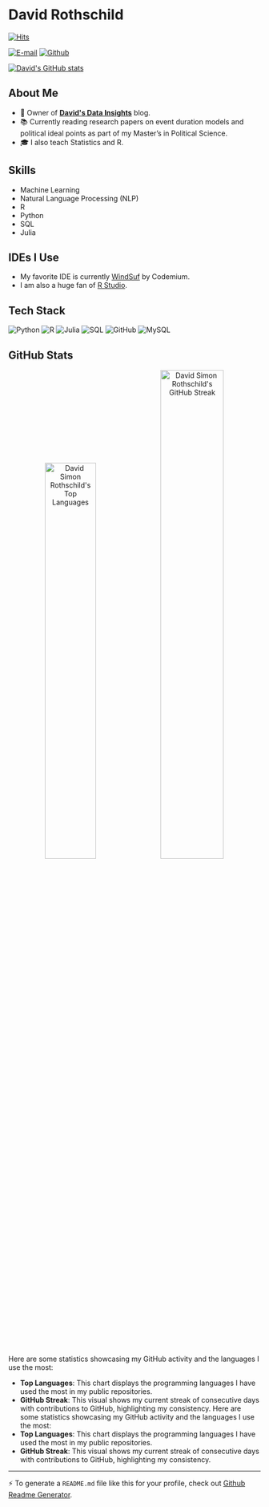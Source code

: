 # David Rothschild

[![Hits](https://hits.seeyoufarm.com/api/count/incr/badge.svg?url=https%3A%2F%2Fgithub.com%2FDavidSimonRothschild&count_bg=%2379C83D&title_bg=%23555555&icon=&icon_color=%23E7E7E7&title=Profile+Views&edge_flat=false)](https://hits.seeyoufarm.com)



[![E-mail](https://img.shields.io/badge/-Email-000?style=for-the-badge&logo=microsoft-outlook&logoColor=007BFF)](mailto:david@black.com)
[![Github](https://img.shields.io/github/followers/DavidSimonRothschild?label=Follow&style=social)](https://github.com/DavidSimonRothschild)

[![David's GitHub stats](https://github-readme-stats.vercel.app/api?username=DavidSimonRothschild)](https://github.com/DavidSimonRothschild/github-readme-stats)

## About Me

- 🌟 Owner of [**David's Data Insights**](https://medium.com/@DavidsDataInsights) blog. 
- 📚 Currently reading research papers on event duration models and political ideal points as part of my Master’s in Political Science.
- 🎓 I also teach Statistics and R.
## Skills

- Machine Learning
- Natural Language Processing (NLP)
- R
- Python
- SQL
- Julia

## IDEs I Use

- My favorite IDE is currently [WindSuf](https://windsurfai.org) by Codemium.
- I am also  a huge fan of [R Studio](https://www.posit.co).

## Tech Stack

![Python](https://img.shields.io/badge/-Python-05122A?style=flat-square&logo=Python&color=353535)
![R](https://img.shields.io/badge/-R-05122A?style=flat-square&logo=R&color=353535)
![Julia](https://img.shields.io/badge/-Julia-05122A?style=flat-square&logo=Julia&color=353535)
![SQL](https://img.shields.io/badge/-SQL-05122A?style=flat-square&logo=SQL&color=353535)
![GitHub](https://img.shields.io/badge/-github-05122A?style=flat-square&logo=github&color=353535)
![MySQL](https://img.shields.io/badge/-MySQL-05122A?style=flat-square&logo=MySQL&color=353535)



## GitHub Stats






<div align="center">
  <img width="45%" src="https://github-readme-stats.vercel.app/api/top-langs?username=DavidSimonRothschild&show_icons=true&locale=en&layout=compact" alt="David Simon Rothschild's Top Languages" />
  <img width="50%" src="https://github-readme-streak-stats.herokuapp.com/?user=DavidSimonRothschild" alt="David Simon Rothschild's GitHub Streak" />
</div>

Here are some statistics showcasing my GitHub activity and the languages I use the most:
- **Top Languages**: This chart displays the programming languages I have used the most in my public repositories.
- **GitHub Streak**: This visual shows my current streak of consecutive days with contributions to GitHub, highlighting my consistency.
Here are some statistics showcasing my GitHub activity and the languages I use the most:
- **Top Languages**: This chart displays the programming languages I have used the most in my public repositories.
- **GitHub Streak**: This visual shows my current streak of consecutive days with contributions to GitHub, highlighting my consistency.

---

⚡ To generate a `README.md` file like this for your profile, check out [Github Readme Generator](https://hejazizo-github-profile-readme-srcstreamlit-app-i6skm7.streamlit.app/).

